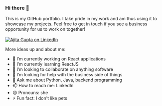 ### Hi there 👋

This is my GitHub portfolio. I take pride in my work and am thus using it to showcase my projects.
Feel free to get in touch if you see a business opportunity for us to work on together!
<br><br>
[![Ajita Gupta on LinkedIn](https://img.shields.io/badge/LinkedIn-0077B5?style=for-the-badge&logo=linkedin&logoColor=white)](https://www.linkedin.com/in/ajita-gupta-430900109/)

<!--
**ajitagupta/ajitagupta** is a ✨ _special_ ✨ repository because its `README.md` (this file) appears on your GitHub profile.
-->

More ideas up and about me:

- 🔭 I’m currently working on React applications
- 🌱 I’m currently learning ReactJS
- 👯 I’m looking to collaborate on anything software
- 🤔 I’m looking for help with the business side of things
- 💬 Ask me about Python, Java, backend programming
- 📫 How to reach me: LinkedIn
- 😄 Pronouns: she
- ⚡ Fun fact: I don't like pets

